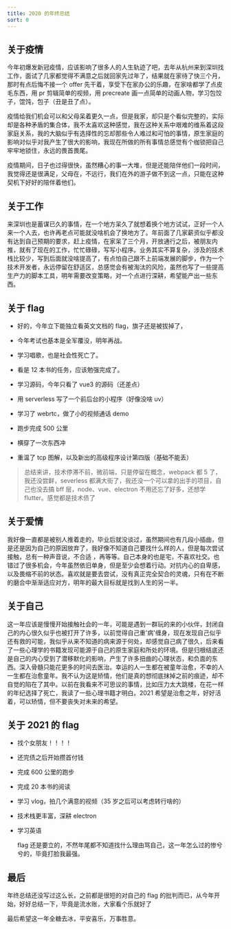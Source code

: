 ```yaml
---
title: 2020 的年终总结
sort: 0
---
```


## 关于疫情

​ 今年初爆发新冠疫情，应该影响了很多人的人生轨迹了吧，去年从杭州来到深圳找工作，面试了几家都觉得不满意之后就回家先过年了，结果就在家待了快三个月，那时有点后悔不接一个 offer 先干着，享受下在家办公的乐趣，在家啥都学了点皮毛东西，用 pr 剪辑简单的视频，用 precreate 画一点简单的动画人物，学习包饺子，馄饨，包子（丑是丑了点）。

​ 疫情给我们机会可以和父母呆着更久一点，但是我家，却只是个看似完整的，实际却是各种矛盾的集合体，我不太喜欢这种感觉，我在这种关系中艰难的维系着这段家庭关系，我的大脑似乎有选择性的忘却那些令人难过和可怕的事情，原生家庭的影响对似乎对我产生了很大的影响，我现在所做的所有事情总感觉有个枷锁把自己牢牢地锁住，永远的畏首畏尾。

​ 疫情期间，日子也过得很快，虽然糟心的事一大堆，但是还能陪伴他们一段时间，我觉得还是很满足，父母在，不远行，我们在外的游子做不到这一点，只能在这种契机下好好的陪伴着他们。

## 关于工作

​ 来深圳也是蓄谋已久的事情，在一个地方呆久了就想着换个地方试试，正好一个人来一个人去，也许再老点可能就没啥机会了换地方了。年前面了几家薪资似乎都没有达到自己预期的要求，赶上疫情，在家呆了三个月，开放通行之后，被朋友内推，就有了现在的工作，忙忙碌碌，写写小程序。业务其实不算复杂，涉及的技术栈比较少，写到后面就没啥提高了，有点怕自己跟不上前端发展的脚步，作为一个技术开发者，永远停留在舒适区，总感觉会有被淘汰的风险，虽然也写了一些提高生产力的脚本工具，明年需要改变策略，对一个点进行深耕，希望能产出一些东西。

## 关于 flag

- 好的，今年立下能独立看英文文档的 flag，旗子还是被拔掉了，
- 今年考试也基本是全军覆没，明年再战。

- 学习唱歌，也是社会性死亡了。

- 看是 12 本书的任务，应该勉强完成了。

- 学习源码，今年只看了 vue3 的源码（还差点）

- 用 serverless 写了一个前后台的小程序（好像没啥 uv）

- 学习了 webrtc，做了小的视频通话 demo

- 跑步完成 500 公里

- 横穿了一次东西冲

- 重温了 tcp 图解，以及新出的高级程序设计第四版（基础不能丢）

> 总结来讲，技术停滞不前，微前端，只是停留在概念，webpack 都 5 了，我还没尝鲜，severless 都满大街了，我还没一个可以拿的出手的项目，自己也没去搞 bff 层，node、vue、electron 不用还忘了好多，还想学 flutter。感觉都是技术债了

## 关于爱情

​ 我好像一直都是被别人推着走的，毕业后就没谈过，虽然期间也有几段小插曲，但是还是因为自己的原因放弃了，我好像不知道自己要找什么样的人，但是每次尝试接触，总有一种声音说，不合适 ，再等等。自己本身的也是宅，不喜欢社交。也错过了很多机会，今年虽然依旧单身，但是至少会想着行动。对抗内心的自卑感，以及畏缩不前的状态。喜欢就是要去尝试，没有真正完全契合的灵魂，只有在不断的磨合中渐渐适应对方，明年的最大目标就是找到人生的另一半。

## 关于自己

​ 这一年应该是慢慢开始接触社会的一年，可能是遇到一群玩的来的小伙伴，封闭自己的内心很久似乎也被打开了许多，以前觉得自己重'病'缠身，现在发现自己似乎还有救的可能，我似乎从来不知道的病来源于何处，却感觉自己病了很久，后来看了一些心理学的书籍发现可能源于自己的原生家庭和所处的环境。但是归根结底还是自己的内心受到了潜移默化的影响，产生了许多扭曲的心理状态，和负面的东西。深入骨髓只能花更多的时间去医治。幸运的人一生都在被童年治愈，不幸的人一生都在治愈童年。我不认为这是矫情，他们是真的想彻底抹掉之前的痕迹，却不自觉的陷在了其中。以前在我看来不可思议的事情，比如压力太大跳楼，在花一样的年纪选择了死亡，我读了一些心理书籍才明白。2021 希望是治愈之年，好好活着，可以矫情，但不要丧失对未来的希望。

## 关于 2021 的 flag

- 找个女朋友！！！！

- 还完债之后开始攒首付钱

- 完成 600 公里的跑步

- 完成 20 本书的阅读

- 学习 vlog，拍几个满意的视频（35 岁之后可以考虑转行啥的）

- 技术栈更丰富，深耕 electron

- 学习英语

  flag 还是要立的，不然年尾都不知道找什么理由骂自己，这一年怎么过的惨兮兮的，毕竟打脸我最强。

## 最后

年终总结还没写过这么长，之前都是很短的对自己的 flag 的批判而已，从今年开始，好好总结一下，毕竟是流水账，大家看个乐就好了

最后希望这一年全糖去冰，平安喜乐，万事胜意。
